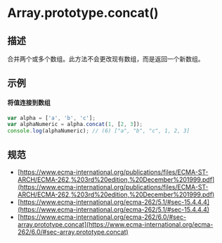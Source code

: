 # Array.prototype.concat()

## 描述
合并两个或多个数组。此方法不会更改现有数组，而是返回一个新数组。

## 示例
#### 将值连接到数组
```js
var alpha = ['a', 'b', 'c'];
var alphaNumeric = alpha.concat(1, [2, 3]);
console.log(alphaNumeric); // (6) ["a", "b", "c", 1, 2, 3]
```

## 规范
- [https://www.ecma-international.org/publications/files/ECMA-ST-ARCH/ECMA-262,%203rd%20edition,%20December%201999.pdf](https://www.ecma-international.org/publications/files/ECMA-ST-ARCH/ECMA-262,%203rd%20edition,%20December%201999.pdf)
- [https://www.ecma-international.org/ecma-262/5.1/#sec-15.4.4.4](https://www.ecma-international.org/ecma-262/5.1/#sec-15.4.4.4)
- [https://www.ecma-international.org/ecma-262/6.0/#sec-array.prototype.concat](https://www.ecma-international.org/ecma-262/6.0/#sec-array.prototype.concat)
